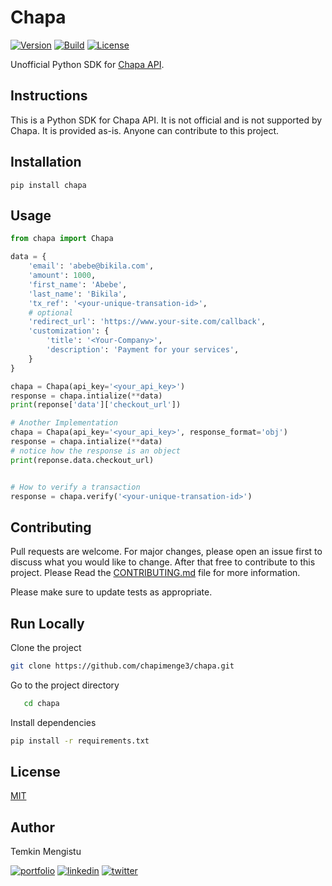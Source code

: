# Chapa
[![Version](https://img.shields.io/static/v1?label=version&message=0.0.1&color=green)](https://travis-ci.com/chapimenge3/chapa)
[![Build](https://github.com/chapimenge3/chapa/actions/workflows/Linter.yml/badge.svg)](https://travis-ci.com/chapimenge3/chapa)
[![License](https://img.shields.io/badge/license-MIT-blue.svg)](https://choosealicense.com/licenses/mit)


Unofficial Python SDK for [Chapa API](https://developer.chapa.co/docs).

## Instructions

This is a Python SDK for Chapa API. It is not official and is not supported by Chapa. It is provided as-is. Anyone can contribute to this project.

## Installation
```
pip install chapa
```

## Usage
```python
from chapa import Chapa

data = {
    'email': 'abebe@bikila.com',
    'amount': 1000,
    'first_name': 'Abebe',
    'last_name': 'Bikila',
    'tx_ref': '<your-unique-transation-id>',
    # optional
    'redirect_url': 'https://www.your-site.com/callback',
    'customization': {
        'title': '<Your-Company>',
        'description': 'Payment for your services',
    }
}

chapa = Chapa(api_key='<your_api_key>')
response = chapa.intialize(**data)
print(reponse['data']['checkout_url'])

# Another Implementation
chapa = Chapa(api_key='<your_api_key>', response_format='obj')
response = chapa.intialize(**data)
# notice how the response is an object
print(reponse.data.checkout_url)


# How to verify a transaction
response = chapa.verify('<your-unique-transation-id>')
```

## Contributing

Pull requests are welcome. For major changes, please open an issue first to discuss what you would like to change. After that free to contribute to this project. Please Read the [CONTRIBUTING.md](https://github.com/chapimenge3/chapa) file for more information.

Please make sure to update tests as appropriate. 

## Run Locally

Clone the project

```bash
git clone https://github.com/chapimenge3/chapa.git
```

Go to the project directory

```bash
   cd chapa
```

Install dependencies

```bash
pip install -r requirements.txt
```

## License
[MIT](https://choosealicense.com/licenses/mit/)

## Author

Temkin Mengistu

[![portfolio](https://img.shields.io/badge/my_portfolio-000?style=for-the-badge&logo=ko-fi&logoColor=white)](https://chapimenge.me/)
[![linkedin](https://img.shields.io/badge/linkedin-0A66C2?style=for-the-badge&logo=linkedin&logoColor=white)](https://www.linkedin.com/in/chapimenge/)
[![twitter](https://img.shields.io/badge/twitter-1DA1F2?style=for-the-badge&logo=twitter&logoColor=white)](https://twitter.com/chapimenge3/)

